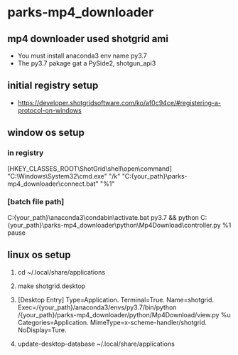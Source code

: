 # parks-mp4_downloader
## mp4 downloader used shotgrid ami
- You must install anaconda3 env name py3.7
- The py3.7 pakage gat a PySide2, shotgun_api3

## initial registry setup
- https://developer.shotgridsoftware.com/ko/af0c94ce/#registering-a-protocol-on-windows

## window os setup
### in registry
[HKEY_CLASSES_ROOT\ShotGrid\shell\open\command]
"C:\Windows\System32\cmd.exe" "/k" "C:\{your_path}\parks-mp4_downloader\connect.bat" "%1"

### [batch file path]
C:\{your_path}\anaconda3\condabin\activate.bat py3.7 && python C:\{your_path}\parks-mp4_downloader\python\Mp4Download\controller.py %1
pause

## linux os setup
1. cd ~/.local/share/applications
2.  make shotgrid.desktop
3.  [Desktop Entry]
Type=Application.
Terminal=True.
Name=shotgrid.
Exec=/{your_path}/anaconda3/envs/py3.7/bin/python /{your_path}/parks-mp4_downloader/python/Mp4Download/view.py %u
Categories=Application.
MimeType=x-scheme-handler/shotgrid.
NoDisplay=Ture.

4. update-desktop-database ~/.local/share/applications
